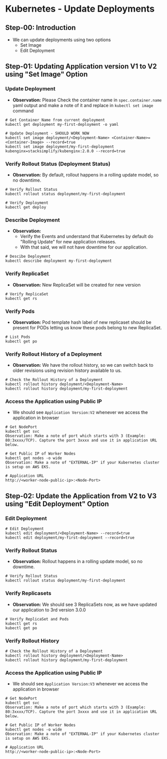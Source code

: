 # Kubernetes - Update Deployments

## Step-00: Introduction
- We can update deployments using two options
  - Set Image
  - Edit Deployment

## Step-01: Updating Application version V1 to V2 using "Set Image" Option
### Update Deployment
- **Observation:** Please Check the container name in `spec.container.name` yaml output and make a note of it and 
replace in `kubectl set image` command <Container-Name>
```
# Get Container Name from current deployment
kubectl get deployment my-first-deployment -o yaml

# Update Deployment - SHOULD WORK NOW
kubectl set image deployment/<Deployment-Name> <Container-Name>=<Container-Image> --record=true
kubectl set image deployment/my-first-deployment kubenginx=stacksimplify/kubenginx:2.0.0 --record=true
```
### Verify Rollout Status (Deployment Status)
- **Observation:** By default, rollout happens in a rolling update model, so no downtime.
```
# Verify Rollout Status 
kubectl rollout status deployment/my-first-deployment

# Verify Deployment
kubectl get deploy
```
### Describe Deployment
- **Observation:**
  - Verify the Events and understand that Kubernetes by default do  "Rolling Update"  for new application releases. 
  - With that said, we will not have downtime for our application.
```
# Descibe Deployment
kubectl describe deployment my-first-deployment
```
### Verify ReplicaSet
- **Observation:** New ReplicaSet will be created for new version
```
# Verify ReplicaSet
kubectl get rs
```

### Verify Pods
- **Observation:** Pod template hash label of new replicaset should be present for PODs letting us 
know these pods belong to new ReplicaSet.
```
# List Pods
kubectl get po
```

### Verify Rollout History of a Deployment
- **Observation:** We have the rollout history, so we can switch back to older revisions using 
revision history available to us.  

```
# Check the Rollout History of a Deployment
kubectl rollout history deployment/<Deployment-Name>
kubectl rollout history deployment/my-first-deployment  
```

### Access the Application using Public IP
- We should see `Application Version:V2` whenever we access the application in browser
```
# Get NodePort
kubectl get svc
Observation: Make a note of port which starts with 3 (Example: 80:3xxxx/TCP). Capture the port 3xxxx and use it in application URL below. 

# Get Public IP of Worker Nodes
kubectl get nodes -o wide
Observation: Make a note of "EXTERNAL-IP" if your Kubernetes cluster is setup on AWS EKS.

# Application URL
http://<worker-node-public-ip>:<Node-Port>
```


## Step-02: Update the Application from V2 to V3 using "Edit Deployment" Option
### Edit Deployment
```
# Edit Deployment
kubectl edit deployment/<Deployment-Name> --record=true
kubectl edit deployment/my-first-deployment --record=true
```
### Verify Rollout Status
- **Observation:** Rollout happens in a rolling update model, so no downtime.
```
# Verify Rollout Status 
kubectl rollout status deployment/my-first-deployment
```
### Verify Replicasets
- **Observation:**  We should see 3 ReplicaSets now, as we have updated our application to 3rd version 3.0.0
```
# Verify ReplicaSet and Pods
kubectl get rs
kubectl get po
```
### Verify Rollout History
```
# Check the Rollout History of a Deployment
kubectl rollout history deployment/<Deployment-Name>
kubectl rollout history deployment/my-first-deployment   
```

### Access the Application using Public IP
- We should see `Application Version:V3` whenever we access the application in browser
```
# Get NodePort
kubectl get svc
Observation: Make a note of port which starts with 3 (Example: 80:3xxxx/TCP). Capture the port 3xxxx and use it in application URL below. 

# Get Public IP of Worker Nodes
kubectl get nodes -o wide
Observation: Make a note of "EXTERNAL-IP" if your Kubernetes cluster is setup on AWS EKS.

# Application URL
http://<worker-node-public-ip>:<Node-Port>
```
